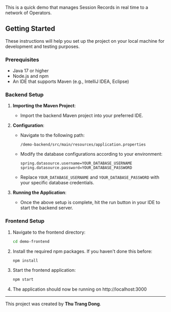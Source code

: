 This is a quick demo that manages Session Records in real time to a network of Operators.

## Getting Started

These instructions will help you set up the project on your local machine for development and testing purposes.

### Prerequisites

- Java 17 or higher
- Node.js and npm
- An IDE that supports Maven (e.g., IntelliJ IDEA, Eclipse)

### Backend Setup

1. **Importing the Maven Project**:
    - Import the backend Maven project into your preferred IDE.

2. **Configuration**:
    - Navigate to the following path:
      ```
      /demo-backend/src/main/resources/application.properties
      ```
    - Modify the database configurations according to your environment:
      ```properties
      spring.datasource.username=YOUR_DATABASE_USERNAME
      spring.datasource.password=YOUR_DATABASE_PASSWORD
      ```
    - Replace `YOUR_DATABASE_USERNAME` and `YOUR_DATABASE_PASSWORD` with your specific database credentials.

3. **Running the Application**:
    - Once the above setup is complete, hit the run button in your IDE to start the backend server.

### Frontend Setup

1. Navigate to the frontend directory:
   ```bash
   cd demo-frontend

2. Install the required npm packages.
   If you haven't done this before:
   ```bash
   npm install

3. Start the frontend application:
   ```bash
   npm start

4. The application should now be running on http://localhost:3000
---

This project was created by **Thu Trang Dong**.


